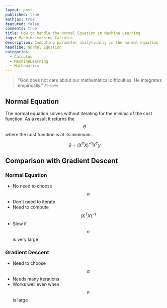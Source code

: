 ```yaml
---
layout: post
published: true
mathjax: true
featured: false
comments: true
title: How to handle the Normal Equation in Machine Learning
tags: MachineLearning Calculus
description: Computing parameter analytically in the normal equation
headline: Normal Equation
categories:
  - Calculus
  - MachineLearning
  - Mathematics
---
```

>&quot;God does not care about our mathematical difficulties. He integrates empirically.&quot;
><small><cite title="Einstein">Einstein</cite></small>

## Normal Equation
The normal equation solves without iterating for the minima of the cost function. As a result it returns the $$\theta$$ where the cost function is at its minimum.

$$ \theta = (X^TX)^{-1}X^Ty $$

## Comparison with Gradient Descent

### Normal Equation
- No need to choose $$\alpha$$
- Don't need to iterate
- Need to compute $$(X^TX)^{-1}$$
- Slow if $$n$$ is very large

### Gradient Descent
- Need to choose $$\alpha$$
- Needs many iterations
- Works well even when $$n$$ is large
